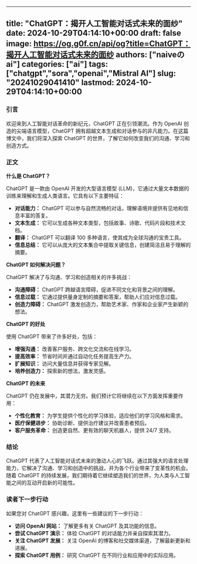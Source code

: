 
---
title: "ChatGPT：揭开人工智能对话式未来的面纱"
date: 2024-10-29T04:14:10+00:00
draft: false
image: https://og.g0f.cn/api/og?title=ChatGPT：揭开人工智能对话式未来的面纱
authors: ["naiveのai"]
categories: ["ai"]
tags: ["chatgpt","sora","openai","Mistral AI"]
slug: "20241029041410"
lastmod: 2024-10-29T04:14:10+00:00
---
### 引言

欢迎来到人工智能对话革命的新纪元，ChatGPT 正在引领潮流。作为 OpenAI 创造的尖端语言模型，ChatGPT 拥有超越文本生成和对话参与的非凡能力。在这篇博文中，我们将深入探索 ChatGPT 的世界，了解它如何改变我们的沟通、学习和创造方式。

### 正文

**什么是 ChatGPT？**

ChatGPT 是一款由 OpenAI 开发的大型语言模型 (LLM)，它通过大量文本数据的训练来理解和生成人类语言。它具有以下主要特征：

- **对话能力：** ChatGPT 可以参与自然流畅的对话，理解语境并提供有见地和信息丰富的答复。
- **文本生成：** 它可以生成各种文本类型，包括故事、诗歌、代码片段和技术文档。
- **翻译：** ChatGPT 可以翻译 100 多种语言，使其成为全球沟通的宝贵工具。
- **信息总结：** 它可以从庞大的文本集合中提取关键信息，创建简洁且易于理解的摘要。

**ChatGPT 如何解决问题？**

ChatGPT 解决了与沟通、学习和创造相关的许多挑战：

- **沟通障碍：** ChatGPT 跨越语言障碍，促进不同文化和背景之间的理解。
- **信息过载：** 它通过提供量身定制的摘要和答案，帮助人们应对信息过载。
- **创造力障碍：** ChatGPT 激发创造力，帮助艺术家、作家和企业家产生新颖的想法。

**ChatGPT 的好处**

使用 ChatGPT 带来了许多好处，包括：

- **增强沟通：** 改善客户服务、跨文化交流和在线学习。
- **提高效率：** 节省时间并通过自动化任务提高生产力。
- **扩展知识：** 访问大量信息并获得专家见解。
- **培养创造力：** 探索新的想法，激发灵感。

**ChatGPT 的未来**

ChatGPT 仍在发展中，其潜力无穷。我们预计它将继续在以下方面发挥重要作用：

- **个性化教育：** 为学生提供个性化的学习体验，适应他们的学习风格和需求。
- **医疗保健进步：** 协助诊断、提供治疗建议并改善患者预后。
- **客户服务革命：** 创造更自然、更有效的聊天机器人，提供 24/7 支持。

### 结论

ChatGPT 代表了人工智能对话式未来的激动人心的飞跃。通过其强大的语言处理能力，它解决了沟通、学习和创造中的挑战，并为各个行业带来了变革性的机会。随着 ChatGPT 的持续发展，我们期待着它继续塑造我们的世界，为人类与人工智能之间的互动开启新的可能性。

### 读者下一步行动

如果您对 ChatGPT 感兴趣，这里有一些建议的下一步行动：

- **访问 OpenAI 网站：** 了解更多有关 ChatGPT 及其功能的信息。
- **尝试 ChatGPT 演示：** 体验 ChatGPT 的对话能力并亲自探索其潜力。
- **关注 ChatGPT 发展：** 关注 OpenAI 的博客和社交媒体渠道，了解最新更新和进展。
- **探索 ChatGPT 用例：** 研究 ChatGPT 在不同行业和应用中的实际应用。